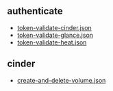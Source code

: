 
## authenticate
- [token-validate-cinder.json](https://godleon.github.io/osp_test_results/0.2.62/token-validate-cinder})
- [token-validate-glance.json](https://godleon.github.io/osp_test_results/0.2.62/token-validate-glance})
- [token-validate-heat.json](https://godleon.github.io/osp_test_results/0.2.62/token-validate-heat})

## cinder
- [create-and-delete-volume.json](https://godleon.github.io/osp_test_results/0.2.62/create-and-delete-volume})

